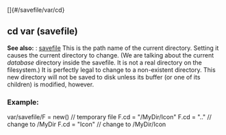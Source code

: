 []{#/savefile/var/cd}
  ## cd var (savefile)
  **See also:**
  :   [savefile](ref/savefile)
  This is the path name of the current directory. Setting it causes the
  current directory to change. (We are talking about the current
  *database* directory inside the savefile. It is not a real directory on
  the filesystem.) It is perfectly legal to change to a non-existent
  directory. This new directory will not be saved to disk unless its
  buffer (or one of its children) is modified, however.
  ### Example:
  var/savefile/F = new() // temporary file F.cd = \"/MyDir/Icon\" F.cd =
  \"..\" // change to /MyDir F.cd = \"Icon\" // change to /MyDir/Icon